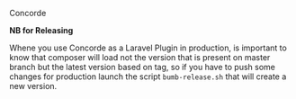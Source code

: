 Concorde


**NB for Releasing**

Whene you use Concorde as a Laravel Plugin in production, is important to know that composer will load not the version that is present on master branch but the latest version based on tag, so if you have to push some changes for production launch the script `bumb-release.sh` that will create a new version.
